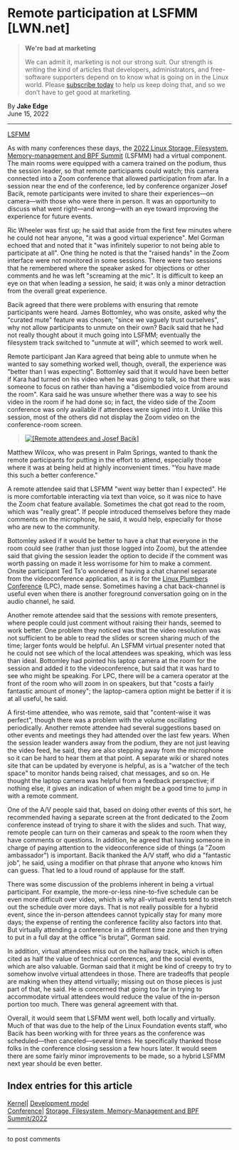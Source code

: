 # Remote participation at LSFMM [LWN.net]

> **We're bad at marketing**
> 
> We can admit it, marketing is not our strong suit. Our strength is writing the kind of articles that developers, administrators, and free-software supporters depend on to know what is going on in the Linux world. Please [subscribe today](/Promo/nsn-bad/subscribe) to help us keep doing that, and so we don’t have to get good at marketing. 

By **Jake Edge**  
June 15, 2022 

* * *

[LSFMM](/Articles/lsfmm2022/)

As with many conferences these days, the [2022 Linux Storage, Filesystem, Memory-management and BPF Summit](https://events.linuxfoundation.org/lsfmm/) (LSFMM) had a virtual component. The main rooms were equipped with a camera trained on the podium, thus the session leader, so that remote participants could watch; this camera connected into a Zoom conference that allowed participation from afar. In a session near the end of the conference, led by conference organizer Josef Bacik, remote participants were invited to share their experiences—on camera—with those who were there in person. It was an opportunity to discuss what went right—and wrong—with an eye toward improving the experience for future events. 

Ric Wheeler was first up; he said that aside from the first few minutes where he could not hear anyone, "it was a good virtual experience". Mel Gorman echoed that and noted that it "was infinitely superior to not being able to participate at all". One thing he noted is that the "raised hands" in the Zoom interface were not monitored in some sessions. There were two sessions that he remembered where the speaker asked for objections or other comments and he was left "screaming at the mic". It is difficult to keep an eye on that when leading a session, he said; it was only a minor detraction from the overall great experience. 

Bacik agreed that there were problems with ensuring that remote participants were heard. James Bottomley, who was onsite, asked why the "curated mute" feature was chosen; "since we vaguely trust ourselves", why not allow participants to unmute on their own? Bacik said that he had not really thought about it much going into LSFMM; eventually the filesystem track switched to "unmute at will", which seemed to work well. 

Remote participant Jan Kara agreed that being able to unmute when he wanted to say something worked well, though, overall, the experience was "better than I was expecting". Bottomley said that it would have been better if Kara had turned on his video when he was going to talk, so that there was someone to focus on rather than having a "disembodied voice from around the room". Kara said he was unsure whether there was a way to see his video in the room if he had done so; in fact, the video side of the Zoom conference was only available if attendees were signed into it. Unlike this session, most of the others did not display the Zoom video on the conference-room screen. 

> [ ![\[Remote attendees and Josef Bacik\]](https://static.lwn.net/images/2022/lsfmm-remote-sm.png) ](/Articles/898030/)

Matthew Wilcox, who was present in Palm Springs, wanted to thank the remote participants for putting in the effort to attend, especially those where it was at being held at highly inconvenient times. "You have made this such a better conference." 

A remote attendee said that LSFMM "went way better than I expected". He is more comfortable interacting via text than voice, so it was nice to have the Zoom chat feature available. Sometimes the chat got read to the room, which was "really great". If people introduced themselves before they made comments on the microphone, he said, it would help, especially for those who are new to the community. 

Bottomley asked if it would be better to have a chat that everyone in the room could see (rather than just those logged into Zoom), but the attendee said that giving the session leader the option to decide if the comment was worth passing on made it less worrisome for him to make a comment. Onsite participant Ted Ts'o wondered if having a chat channel separate from the videoconference application, as it is for the [Linux Plumbers Conference](https://lpc.events/) (LPC), made sense. Sometimes having a chat back-channel is useful even when there is another foreground conversation going on in the audio channel, he said. 

Another remote attendee said that the sessions with remote presenters, where people could just comment without raising their hands, seemed to work better. One problem they noticed was that the video resolution was not sufficient to be able to read the slides or screen sharing much of the time; larger fonts would be helpful. An LSFMM virtual presenter noted that he could not see which of the local attendees was speaking, which was less than ideal. Bottomley had pointed his laptop camera at the room for the session and added it to the videoconference, but said that it was hard to see who might be speaking. For LPC, there will be a camera operator at the front of the room who will zoom in on speakers, but that "costs a fairly fantastic amount of money"; the laptop-camera option might be better if it is at all useful, he said. 

A first-time attendee, who was remote, said that "content-wise it was perfect", though there was a problem with the volume oscillating periodically. Another remote attendee had several suggestions based on other events and meetings they had attended over the last few years. When the session leader wanders away from the podium, they are not just leaving the video feed, he said, they are also stepping away from the microphone so it can be hard to hear them at that point. A separate wiki or shared notes site that can be updated by everyone is helpful, as is a "watcher of the tech space" to monitor hands being raised, chat messages, and so on. He thought the laptop camera was helpful from a feedback perspective; if nothing else, it gives an indication of when might be a good time to jump in with a remote comment. 

One of the A/V people said that, based on doing other events of this sort, he recommended having a separate screen at the front dedicated to the Zoom conference instead of trying to share it with the slides and such. That way, remote people can turn on their cameras and speak to the room when they have comments or questions. In addition, he agreed that having someone in charge of paying attention to the videoconference side of things (a "Zoom ambassador") is important. Bacik thanked the A/V staff, who did a "fantastic job", he said, using a modifier on that phrase that anyone who knows him can guess. That led to a loud round of applause for the staff. 

There was some discussion of the problems inherent in being a virtual participant. For example, the more-or-less nine-to-five schedule can be even more difficult over video, which is why all-virtual events tend to stretch out the schedule over more days. That is not really possible for a hybrid event, since the in-person attendees cannot typically stay for many more days; the expense of renting the conference facility also factors into that. But virtually attending a conference in a different time zone and then trying to put in a full day at the office "is brutal", Gorman said. 

In addition, virtual attendees miss out on the hallway track, which is often cited as half the value of technical conferences, and the social events, which are also valuable. Gorman said that it might be kind of creepy to try to somehow involve virtual attendees in those. There are tradeoffs that people are making when they attend virtually; missing out on those pieces is just part of that, he said. He is concerned that going too far in trying to accommodate virtual attendees would reduce the value of the in-person portion too much. There was general agreement with that. 

Overall, it would seem that LSFMM went well, both locally and virtually. Much of that was due to the help of the Linux Foundation events staff, who Bacik has been working with for three years as the conference was scheduled—then canceled—several times. He specifically thanked those folks in the conference closing session a few hours later. It would seem there are some fairly minor improvements to be made, so a hybrid LSFMM next year should be even better. 

  
Index entries for this article  
---  
[Kernel](/Kernel/Index)| [Development model](/Kernel/Index#Development_model)  
[Conference](/Archives/ConferenceIndex/)| [Storage, Filesystem, Memory-Management and BPF Summit/2022](/Archives/ConferenceIndex/#Storage_Filesystem_Memory-Management_and_BPF_Summit-2022)  
  


* * *

to post comments 
